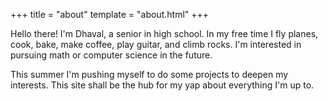 +++
title = "about"
template = "about.html"
+++

Hello there! I'm Dhaval, a senior in high school. In my free time I fly planes, cook, bake, make coffee, play guitar, and climb rocks. I'm interested
in pursuing math or computer science in the future.

This summer I'm pushing myself to do some projects to deepen my interests. This
site shall be the hub for my yap about everything I'm up to.


